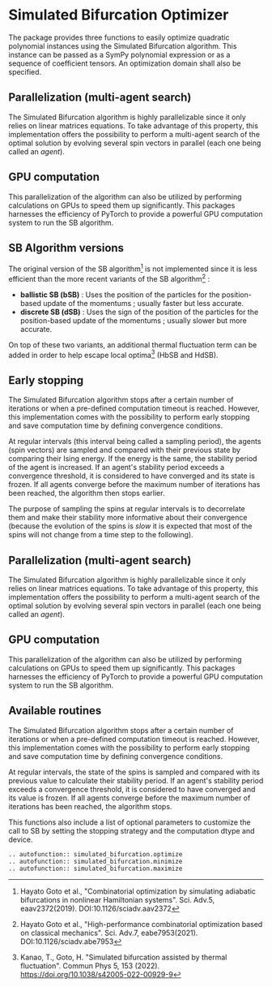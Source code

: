 # Simulated Bifurcation Optimizer

The package provides three functions to easily optimize quadratic polynomial
instances using the Simulated Bifurcation algorithm. This instance can be passed
as a SymPy polynomial expression or as a sequence of coefficient tensors. An optimization
domain shall also be specified.

## Parallelization (multi-agent search)

The Simulated Bifurcation algorithm is highly parallelizable since it only relies on 
linear matrices equations. To take advantage of this property, this implementation
offers the possibility to perform a multi-agent search of the optimal solution by
evolving several spin vectors in parallel (each one being called an *agent*).

## GPU computation

This parallelization of the algorithm can also be utilized by performing calculations on GPUs to speed
them up significantly. This packages harnesses the efficiency of PyTorch to provide a powerful GPU
computation system to run the SB algorithm.

## SB Algorithm versions

The original version of the SB algorithm[^1] is not implemented since it is
less efficient than the more recent variants of the SB algorithm[^2] :

- **ballistic SB (bSB)** : Uses the position of the particles for the position-based update of the momentums ; usually faster but less accurate.
- **discrete SB (dSB)** : Uses the sign of the position of the particles for the position-based update of the momentums ; usually slower but more accurate.

On top of these two variants, an additional thermal fluctuation term
can be added in order to help escape local optima[^3] (HbSB and HdSB). 

## Early stopping

The Simulated Bifurcation algorithm stops after a certain number of iterations or when a pre-defined
computation timeout is reached. However, this implementation comes with the possibility to perform
early stopping and save computation time by defining convergence conditions. 

At regular intervals (this interval being called a sampling period), the agents (spin vectors) are
sampled and compared with their previous state by comparing their Ising energy. If the energy is the
same, the stability period of the agent is increased. If an agent's stability period exceeds a
convergence threshold, it is considered to have converged and its state is frozen. If all agents converge
before the maximum number of iterations has been reached, the algorithm then stops earlier.

The purpose of sampling the spins at regular intervals is to decorrelate them and make their stability more
informative about their convergence (because the evolution of the spins is *slow* it is expected that
most of the spins will not change from a time step to the following).

## Parallelization (multi-agent search)

The Simulated Bifurcation algorithm is highly parallelizable since it only relies on 
linear matrices equations. To take advantage of this property, this implementation
offers the possibility to perform a multi-agent search of the optimal solution by
evolving several spin vectors in parallel (each one being called an *agent*).

## GPU computation

This parallelization of the algorithm can also be utilized by performing calculations on GPUs to speed
them up significantly. This packages harnesses the efficiency of PyTorch to provide a powerful GPU
computation system to run the SB algorithm.

## Available routines

The Simulated Bifurcation algorithm stops after a certain number of iterations or when a pre-defined
computation timeout is reached. However, this implementation comes with the possibility to perform
early stopping and save computation time by defining convergence conditions. 

At regular intervals, the state of the spins is sampled and compared with its previous value to calculate
their stability period. If an agent's stability period exceeds a convergence threshold, it is considered
to have converged and its value is frozen. If all agents converge before the maximum number of iterations
has been reached, the algorithm stops.

This functions also include a list of optional parameters to customize the call to SB by
setting the stopping strategy and the computation dtype and device.

```{eval-rst}
.. autofunction:: simulated_bifurcation.optimize
.. autofunction:: simulated_bifurcation.minimize
.. autofunction:: simulated_bifurcation.maximize
```

[^1]: Hayato Goto et al., "Combinatorial optimization by simulating adiabatic
bifurcations in nonlinear Hamiltonian systems". Sci. Adv.5, eaav2372(2019).
DOI:10.1126/sciadv.aav2372

[^2]: Hayato Goto et al., "High-performance combinatorial optimization based
on classical mechanics". Sci. Adv.7, eabe7953(2021).
DOI:10.1126/sciadv.abe7953

[^3]: Kanao, T., Goto, H. "Simulated bifurcation assisted by thermal
fluctuation". Commun Phys 5, 153 (2022).
https://doi.org/10.1038/s42005-022-00929-9

